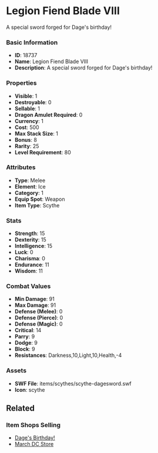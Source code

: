 # Legion Fiend Blade VIII

A special sword forged for Dage's birthday!

### Basic Information

- **ID**: 18737
- **Name**: Legion Fiend Blade VIII
- **Description**: A special sword forged for Dage&#039;s birthday!

### Properties

- **Visible**: 1
- **Destroyable**: 0
- **Sellable**: 1
- **Dragon Amulet Required**: 0
- **Currency**: 1
- **Cost**: 500
- **Max Stack Size**: 1
- **Bonus**: 8
- **Rarity**: 25
- **Level Requirement**: 80

### Attributes

- **Type**: Melee
- **Element**: Ice
- **Category**: 1
- **Equip Spot**: Weapon
- **Item Type**: Scythe

### Stats

- **Strength**: 15
- **Dexterity**: 15
- **Intelligence**: 15
- **Luck**: 0
- **Charisma**: 0
- **Endurance**: 11
- **Wisdom**: 11

### Combat Values

- **Min Damage**: 91
- **Max Damage**: 91
- **Defense (Melee)**: 0
- **Defense (Pierce)**: 0
- **Defense (Magic)**: 0
- **Critical**: 14
- **Parry**: 9
- **Dodge**: 9
- **Block**: 9
- **Resistances**: Darkness,10,Light,10,Health,-4

### Assets

- **SWF File**: items/scythes/scythe-dagesword.swf
- **Icon**: scythe

## Related

### Item Shops Selling

- [Dage's Birthday!](../item-shops/623-dage-s-birthday.md)
- [March DC Store](../item-shops/701-march-dc-store.md)

